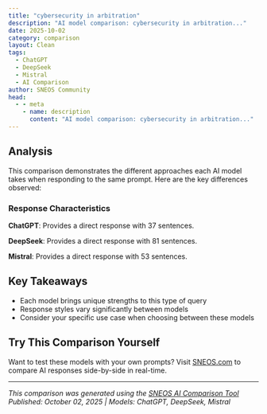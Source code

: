```yaml
---
title: "cybersecurity in arbitration"
description: "AI model comparison: cybersecurity in arbitration..."
date: 2025-10-02
category: comparison
layout: Clean
tags:
  - ChatGPT
  - DeepSeek
  - Mistral
  - AI Comparison
author: SNEOS Community
head:
  - - meta
    - name: description
      content: "AI model comparison: cybersecurity in arbitration..."
---
```


<ChatComparison
  title="cybersecurity in arbitration"
  prompt="cybersecurity in arbitration"
  :responses='{"ChatGPT": "Cybersecurity in arbitration refers to the practices and measures taken to protect the confidentiality, integrity, and availability of information and communications involved in arbitration proceedings. As arbitration increasingly relies on digital tools and electronic communication, ensuring robust cybersecurity is critical to safeguarding sensitive data from unauthorized access, cyberattacks, and data breaches.\n\n### Key Considerations in Cybersecurity for Arbitration:\n\n1. **Confidentiality of Information:**\n - Arbitration often involves sensitive business information, trade secrets, or personal data.\n - Maintaining confidentiality is paramount to protect the parties\u2019 interests and comply with legal and contractual obligations.\n\n2. **Use of Secure Communication Channels:**\n - Use encrypted emails, secure file-sharing platforms, and protected virtual meeting tools.\n - Avoid using unsecured public networks for exchanging arbitration-related information.\n\n3. **Data Storage and Management:**\n - Ensure that all digital documents and evidence are stored securely with access controls.\n - Use encrypted storage solutions and implement regular backups.\n\n4. **Access Controls and Authentication:**\n - Limit access to arbitration materials to authorized personnel only.\n - Implement strong authentication methods such as multi-factor authentication (MFA).\n\n5. **Cybersecurity Protocols in Arbitration Agreements:**\n - Include provisions addressing cybersecurity responsibilities and protocols for all parties.\n - Specify measures for data protection, incident response, and liability in the event of a breach.\n\n6. **Incident Response Planning:**\n - Develop a plan to address potential cybersecurity incidents, including detection, containment, notification, and remediation.\n - Parties and arbitrators should know how to report and handle breaches promptly.\n\n7. **Role of Arbitrators and Institutions:**\n - Arbitrators should be trained in cybersecurity best practices.\n - Arbitration institutions may provide guidelines, tools, or requirements to enhance cybersecurity in proceedings.\n\n8. **Compliance with Legal and Regulatory Requirements:**\n - Ensure compliance with relevant data protection laws (e.g., GDPR, HIPAA) applicable to the arbitration.\n - Consider cross-border data transfer restrictions when arbitration involves parties from different jurisdictions.\n\n### Emerging Trends:\n\n- **Virtual Hearings and Cybersecurity:**\n The rise of virtual hearings during and post-pandemic increases the need for secure video conferencing platforms that protect against eavesdropping and hacking.\n\n- **Use of Blockchain and Secure Technologies:**\n Innovative technologies may be applied to ensure data integrity and secure tracking of arbitration documents and evidence.\n\n### Practical Tips for Enhancing Cybersecurity in Arbitration:\n\n- Use secure and reputable platforms for communication and document sharing.\n- Establish clear cybersecurity protocols at the outset of the arbitration.\n- Limit digital footprint and metadata exposure by sanitizing documents before submission.\n- Regularly update software and security systems to patch vulnerabilities.\n- Educate all participants \u2014 parties, counsel, arbitrators, and administrators \u2014 on cyber risks and best practices.\n\n---\n\nIf you want, I can provide model clauses for cybersecurity in arbitration agreements or resources for further reading. Would you like that?", "DeepSeek": "Of course. This is a critical and increasingly discussed topic in the legal and arbitration communities. Cybersecurity in arbitration is no longer a niche concern but a fundamental requirement for ensuring the integrity, fairness, and legitimacy of the process.\n\nHere is a comprehensive overview of cybersecurity in arbitration, covering the key risks, challenges, and practical solutions.\n\n### Why is Cybersecurity Crucial in Arbitration?\n\nArbitration proceedings involve highly sensitive information:\n* **Trade Secrets \u0026 Intellectual Property:** Technical designs, formulas, business methods.\n* **Financial Data:** Confidential contracts, pricing, profit margins, merger \u0026 acquisition details.\n* **Strategic Plans:** Business strategies, market analysis.\n* **Personal Data:** Employee information, customer data (subject to regulations like GDPR, CCPA).\n* **Privileged Communications:** Legal advice, internal deliberations.\n\nA breach can lead to:\n* **Loss of Case Advantage:** If one party\u0027s strategy or evidence is stolen.\n* **Reputational Damage:** For the parties, law firms, and the arbitral institution.\n* **Legal Liability:** For breaches of data protection laws.\n* **Challenge to the Award:** A party could argue the proceeding was fundamentally unfair due to a breach.\n* **Commercial Catastrophe:** Leaked trade secrets can destroy a company\u0027s competitive edge.\n\n---\n\n### Key Cybersecurity Risks in Arbitration\n\n1. **Data Breach \u0026 Exfiltration:**\n * **Theft of Submissions:** Unauthorized access to witness statements, expert reports, legal briefs, and exhibits.\n * **Theft of the Tribunal\u0027s Deliberations:** Access to the arbitrators\u0027 private discussions and draft awards.\n\n2. **Data Manipulation:**\n * **Alteration of Evidence:** Tampering with documents, emails, or data files to change their meaning.\n * **Spoofing Communications:** Impersonating a party, counsel, or the tribunal to send fraudulent instructions (e.g., changing bank details for a cost payment).\n\n3. **Denial-of-Service (DoS) Attacks:**\n * Targeting the online hearing platform or document repository to disrupt a critical hearing or a filing deadline.\n\n4. **Eavesdropping on Virtual Hearings:**\n * \u0022Zoom-bombing\u0022 or unauthorized interception of confidential virtual hearings.\n\n5. **Insider Threats:**\n * Unintentional leaks (e.g., sending an email to the wrong party) or malicious actions by someone with authorized access.\n\n---\n\n### Unique Challenges in the Arbitration Context\n\n* **Decentralized Nature:** Unlike a court with a unified IT system, arbitration involves multiple independent actors (parties, counsel, arbitrators, institutions, experts) each with their own varying levels of cybersecurity.\n* **Cross-Border Data Flows:** Data is often transferred across jurisdictions with different and sometimes conflicting data protection laws.\n* **Lack of Uniform Standards:** There is no single, universally adopted cybersecurity protocol for international arbitration.\n* **Technical Proficiency Gap:** Arbitrators and counsel may not be tech-savvy, creating vulnerabilities.\n* **Cost-Benefit Analysis:** Parties may be reluctant to invest in robust cybersecurity measures, viewing them as an unnecessary cost.\n\n---\n\n### Practical Solutions \u0026 Best Practices\n\nA proactive approach is essential. Cybersecurity should be addressed at the very beginning of a case.\n\n#### 1. For the Parties \u0026 Counsel\n* **Data Classification:** Identify and label data based on sensitivity (e.g., Public, Confidential, Highly Restricted).\n* **Secure Communication:** Use encrypted email (e.g., PGP) or secure client portals for sharing sensitive documents. Avoid standard email for highly confidential exhibits.\n* **Endpoint Security:** Ensure all devices (laptops, phones) used have updated antivirus, firewalls, and are encrypted.\n* **Training:** Train staff on phishing attacks, social engineering, and safe online practices.\n* **Access Controls:** Implement strict access controls (multi-factor authentication) and principle of least privilege.\n\n#### 2. For the Arbitral Tribunal \u0026 Institution\n* **The \u0022Cybersecurity Protocol\u0022:** Adopt a protocol at the first case management conference. This is becoming a best practice. It can address:\n * **Permitted Communication Channels:** (e.g., secure portal only for exhibits, encrypted email for other communications).\n * **Data Storage:** Rules on how and where data can be stored (e.g., no storing on personal, unencrypted USB drives).\n * **Device Security:** Minimum requirements for devices used in the arbitration.\n * **Breach Response Plan:** Steps to take if a breach is suspected.\n* **Secure Virtual Hearings:**\n * Use enterprise-grade platforms (e.g., Zoom for Government, Microsoft Teams with specific security settings).\n * Mandate passwords and waiting rooms for all hearings.\n * Disable file transfer and private chat if not needed.\n * Consider a dedicated hearing-specific VPN.\n\n#### 3. For the Process: Procedural Tools\n* **\u0022Red-Folder\u0022 Procedures:** For the most sensitive documents (e.g., a secret formula). Access is restricted to a specific time, on a specific clean device, under supervision. No copies are made.\n* **Data Room:** Use a secure, dedicated virtual data room for all document exchange, instead of email.\n* **Limiting Data Transfers:** The tribunal can issue orders restricting the transfer of data to certain jurisdictions.\n\n### Leading Initiatives and Guidelines\n\nThe arbitration community has recognized this need and developed resources:\n\n* **ICC Cybersecurity Protocol (2021):** A comprehensive set of rules and best practices that parties can adopt by agreement. It\u0027s one of the most influential tools available.\n* **ICCA-NYC Bar-CPR Protocol on Cybersecurity in International Arbitration (2020):** Provides a detailed framework for assessing risks and implementing measures, including a helpful \u0022Annex\u0022 with model clauses for a cybersecurity protocol.\n* **IBA Rules on the Taking of Evidence:** While not exclusively about cybersecurity, they provide a framework for handling electronically stored information (ESI) which intersects with data security.\n\n### Conclusion\n\n**Cybersecurity is not a technical add-on but a core component of due process and the duty of confidentiality in arbitration.**\n\nA successful approach requires a collaborative effort from all participants\u2014parties, counsel, arbitrators, and institutions. By proactively addressing cybersecurity through agreed protocols, using secure technology, and fostering a culture of awareness, the arbitration community can protect the integrity of the process and maintain its legitimacy as a trusted method of dispute resolution in the digital age.", "Mistral": "Cybersecurity in arbitration is a critical concern due to the sensitive nature of the information involved and the potential risks associated with data breaches. Arbitration often involves confidential documents, personal information, and proprietary business data. Ensuring the security of this information is paramount to maintaining the integrity and trustworthiness of the arbitration process. Here are some key considerations and best practices for cybersecurity in arbitration:\n\n### Key Considerations\n\n1. **Confidentiality**:\n - Arbitration proceedings often involve highly confidential information. Ensuring that this information remains secure is crucial.\n\n2. **Data Integrity**:\n - The integrity of the data must be maintained to ensure that the information used in the arbitration process is accurate and has not been tampered with.\n\n3. **Access Control**:\n - Only authorized individuals should have access to the information. This includes parties to the arbitration, arbitrators, and any support staff.\n\n4. **Secure Communication**:\n - Communication between parties, arbitrators, and support staff should be conducted through secure channels to prevent interception or unauthorized access.\n\n5. **Data Storage**:\n - Data should be stored securely, with appropriate encryption and access controls in place.\n\n6. **Compliance**:\n - Compliance with relevant data protection regulations (e.g., GDPR, CCPA) is essential to avoid legal penalties and ensure ethical standards are met.\n\n### Best Practices\n\n1. **Encryption**:\n - Use encryption for data at rest and in transit. This includes emails, file transfers, and storage solutions.\n\n2. **Secure File Sharing**:\n - Utilize secure file-sharing platforms that offer robust security features, such as encryption, access controls, and audit trails.\n\n3. **Access Controls**:\n - Implement strong access controls, including multi-factor authentication (MFA), to ensure that only authorized individuals can access sensitive information.\n\n4. **Regular Audits**:\n - Conduct regular security audits to identify and mitigate vulnerabilities. This includes penetration testing and vulnerability assessments.\n\n5. **Training and Awareness**:\n - Provide regular training and awareness programs for all individuals involved in the arbitration process to educate them on cybersecurity best practices and the importance of data protection.\n\n6. **Incident Response Plan**:\n - Develop and maintain an incident response plan to quickly and effectively address any security breaches or incidents.\n\n7. **Third-Party Vendors**:\n - Ensure that any third-party vendors or service providers involved in the arbitration process have robust cybersecurity measures in place.\n\n8. **Document Management**:\n - Use secure document management systems that provide version control, access logging, and encryption to manage and protect documents involved in the arbitration.\n\n9. **Legal and Ethical Considerations**:\n - Be aware of the legal and ethical considerations related to data protection and cybersecurity. This includes understanding the jurisdictional requirements and ensuring compliance with relevant laws and regulations.\n\n### Technological Solutions\n\n1. **Virtual Data Rooms (VDRs)**:\n - VDRs provide a secure environment for storing and sharing documents. They offer features such as encryption, access controls, and audit trails.\n\n2. **Secure Email Solutions**:\n - Use secure email solutions that provide end-to-end encryption to protect communications between parties and arbitrators.\n\n3. **Cloud Security**:\n - If using cloud-based solutions, ensure that the cloud provider offers robust security features, including encryption, access controls, and compliance with data protection regulations.\n\n4. **Endpoint Protection**:\n - Implement endpoint protection solutions to secure devices used by parties, arbitrators, and support staff. This includes antivirus software, firewalls, and intrusion detection systems.\n\n### Conclusion\n\nCybersecurity in arbitration is a multifaceted challenge that requires a comprehensive approach. By implementing robust security measures, conducting regular audits, and ensuring compliance with relevant regulations, the integrity and confidentiality of the arbitration process can be maintained. Collaboration between all parties involved, including arbitrators, legal teams, and IT professionals, is essential to achieve effective cybersecurity in arbitration."}' 
  published-date="00:21"
/>

## Analysis

This comparison demonstrates the different approaches each AI model takes when responding to the same prompt. Here are the key differences observed:

### Response Characteristics

**ChatGPT**: Provides a direct response with 37 sentences. 

**DeepSeek**: Provides a direct response with 81 sentences. 

**Mistral**: Provides a direct response with 53 sentences. 

## Key Takeaways

- Each model brings unique strengths to this type of query
- Response styles vary significantly between models
- Consider your specific use case when choosing between these models

## Try This Comparison Yourself

Want to test these models with your own prompts? Visit [SNEOS.com](https://sneos.com) to compare AI responses side-by-side in real-time.

---

*This comparison was generated using the [SNEOS AI Comparison Tool](https://sneos.com)*
*Published: October 02, 2025 | Models: ChatGPT, DeepSeek, Mistral*
